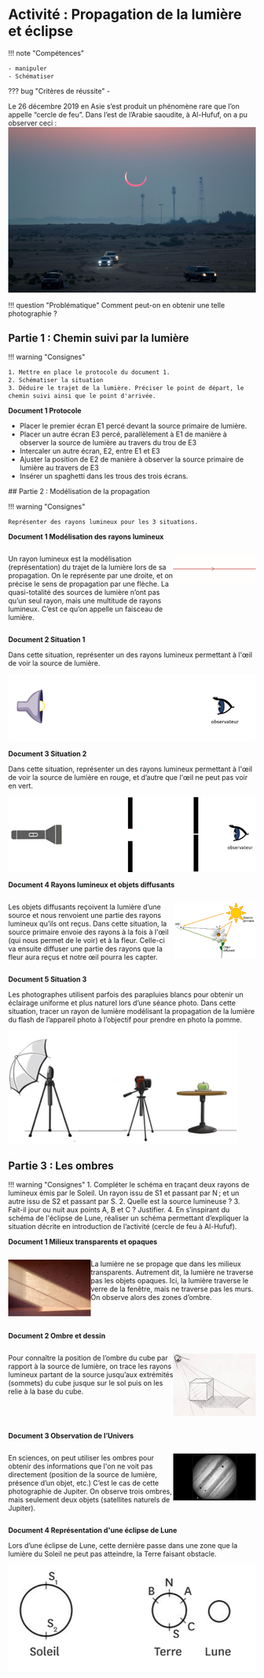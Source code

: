 # Activité : Propagation de la lumière et éclipse

!!! note "Compétences"

    - manipuler
    - Schématiser


    
??? bug "Critères de réussite"
    - 

Le 26 décembre 2019 en Asie s’est produit un phénomène rare que l’on appelle “cercle de feu”. Dans l’est de l’Arabie saoudite, à Al-Hufuf, on a pu observer ceci :
![](pictures/eclipseAlHufuf.png)

!!! question "Problématique"
    Comment peut-on en obtenir une telle photographie ?


## Partie 1 : Chemin suivi par la lumière

!!! warning "Consignes"

    1. Mettre en place le protocole du document 1.
    2. Schématiser la situation
    3. Déduire le trajet de la lumière. Préciser le point de départ, le chemin suivi ainsi que le point d'arrivée. 


**Document 1 Protocole**

- Placer le premier écran E1 percé devant la source primaire de lumière.
- Placer un autre écran E3 percé, parallèlement à E1 de manière à observer la source de lumière au travers du trou de E3
- Intercaler un autre écran, E2, entre E1 et E3
- Ajuster la position de E2 de manière à observer la source primaire de lumière au travers de E3
- Insérer un spaghetti dans les trous des trois écrans.









## Partie 2 : Modélisation de la propagation



!!! warning "Consignes"

    Représenter des rayons lumineux pour les 3 situations. 

**Document 1 Modélisation des rayons lumineux**

<div markdown style="display:flex; flex-direction:row;">
<div markdown style="display:flex; flex: 2 1 0; flex-direction:row;">


Un rayon lumineux est la modélisation (représentation) du trajet de la lumière lors de sa propagation. 
On le représente par une droite, et on précise le sens de propagation par une flèche.
La quasi-totalité des sources de lumière n’ont pas qu’un seul rayon, mais une multitude de rayons lumineux. C’est ce qu’on appelle un faisceau de lumière. 
</div>
<div markdown style="display:flex; flex: 1 1 0; flex-direction:row;">

![](pictures/schemaRayonLumiere.png)
</div>
</div>

**Document 2 Situation 1**

Dans cette situation, représenter un des rayons lumineux permettant à l'œil de voir la source de lumière.

![Situation 1 ](pictures/situation1.png)


**Document 3 Situation 2**


Dans cette situation, représenter un des rayons lumineux permettant à l'œil de voir la source de lumière en rouge, et d’autre que l'œil ne peut pas voir en vert.

![Situation 2](pictures/situation2.png)

**Document 4 Rayons lumineux et objets diffusants**

<div markdown style="display:flex; flex-direction:row;">
<div markdown style="display:flex; flex: 2 1 0; flex-direction:row;">

Les objets diffusants reçoivent la lumière d’une source et nous renvoient une partie des rayons lumineux qu’ils ont reçus. 
Dans cette situation, la source primaire envoie des rayons à la fois à l'œil (qui nous permet de le voir) et à la fleur. Celle-ci va ensuite diffuser une partie des rayons que la fleur aura reçus et notre œil pourra les capter. 

</div>
<div markdown style="display:flex; flex: 1 1 0; flex-direction:row;">

![](pictures/objDiffuRayons.png)

</div>
</div>

**Document 5 Situation 3**

Les photographes utilisent parfois des parapluies blancs pour obtenir un éclairage uniforme et plus naturel lors d’une séance photo. 
Dans cette situation, tracer un rayon de lumière modélisant la propagation de la lumière du flash de l’appareil photo à l’objectif pour prendre en photo la pomme.  

![situation 3](pictures/situation3.png)
 


## Partie 3 : Les ombres


!!! warning "Consignes"
    1. Compléter le schéma en traçant deux rayons de lumineux émis par le Soleil. Un rayon issu de S1 et passant par N ; et un autre issu de S2 et passant par S. 
    2. Quelle est la source lumineuse ?
    3. Fait-il jour ou nuit aux points A, B et C ? Justifier. 
    4. En s’inspirant du schéma de l'éclipse de Lune, réaliser un schéma permettant d’expliquer la situation décrite en introduction de l’activité (cercle de feu à Al-Hufuf).

**Document 1 Milieux transparents et opaques**

<div markdown style="display:flex; flex-direction:row;">
<div markdown style="display:flex; flex: 1 1 0; flex-direction:row;">

![](pictures/ombres.png)

</div>
<div markdown style="display:flex; flex: 2 1 0; flex-direction:row;">

La lumière ne se propage que dans les milieux transparents. Autrement dit, la lumière ne traverse pas les objets opaques. 
Ici, la lumière traverse le verre de la fenêtre, mais ne traverse pas les murs. On observe alors des zones d’ombre.

</div>
</div>


**Document 2 Ombre et dessin**

<div markdown style="display:flex; flex-direction:row;">
<div markdown style="display:flex; flex: 2 1 0; flex-direction:row;">

Pour connaître la position de l’ombre du cube par rapport à la source de lumière, on trace les rayons lumineux partant de la source jusqu’aux extrémités (sommets) du cube jusque sur le sol puis on les relie à la base du cube. 

</div>
<div markdown style="display:flex; flex: 1 1 0; flex-direction:row;">

![](pictures/dessinOmbres.png)

</div>
</div>


**Document 3 Observation de l’Univers**

<div markdown style="display:flex; flex-direction:row;">
<div markdown style="display:flex; flex: 2 1 0; flex-direction:row;">

En sciences, on peut utiliser les ombres pour obtenir des informations que l'on ne voit pas directement (position de la source de lumière, présence d’un objet, etc.) C’est le cas de cette photographie de Jupiter. On observe trois ombres, mais seulement deux objets (satellites naturels de Jupiter).


</div>
<div markdown style="display:flex; flex: 1 1 0; flex-direction:row;">

![](pictures/jupiter.png)

</div>
</div>

**Document 4 Représentation d'une éclipse de Lune**

Lors d’une éclipse de Lune, cette dernière passe dans une zone que la lumière du Soleil ne peut pas atteindre, la Terre faisant obstacle.


![](pictures/eclipseLune.png)



